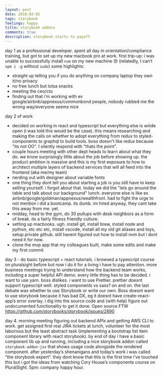 ```yaml
---
layout: post
date: 2018-02-02
tags: storybook
feelings: happy
title: storybook addons
comments: true
description: storybook starts to payoff
---
```


day 1 as a professional developer. spent all day in orientation/compliance training, but got to set up my new macbook pro at work. first trip-up: i was unable to successfully install `nvm` on my new machine :disappointed: (relatedly, I can’t `npm i -g` without `sudo`)
 some highlights:
- straight up telling you if you do anything on company laptop they own it/no privacy
- no free lunch but lotsa snacks
- meeting the ceo/cto
- finding out that i’m working with ex google/airbnb/appnexus/commonbond people, nobody rubbed me the wrong way/everyone seems nice

day 2 of work
- decided on working in react and typescript but everything else is wiiide open (i was told this would be the case). this means researching and making the calls on whether to adopt everything from redux to styled-components to graphql to build tools. boss doesn't like redux because "its not OO". I silently respond with "thats the point".
- couple hours meeting with other dept heads to learn about what they do. we know surprisingly little about the job before showing up. the product ambtion is massive and this is my first exposure to how to architect multiple layers of backend services that will all feed into the frontend (aka me/my team)
- nerding out with designer about variable fonts
- one thing they dont tell you about starting a job is you still have to keep selling yourself. i forgot about that. today we did the "lets go around the table and talk about our background" lunch. everyone else is like ex airbnb/google/goldman/appnexus/wealthfront. had to fight the urge to not mention i did a bootcamp. its dumb. im hired anyway, they cant take this away from me. yet.
- midday, head to the gym, do 30 pullups with desk neighbors as a form of break. its a fairly fitness friendly culture.
- setting up macbooks. ugh. install git, install brew, install node and python, etc etc etc, install vscode, install all my old git aliases and toys, setup private github. still havent figured out how to install nvm but i dont need it for now.
- clone the mvp app that my colleagues built, make some edits and make my first commit

day 3 - do basic typescript + react tutorials. i browsed a typescript course on pluralsight before but now i do it for a living i have to pay attention. more business meetings trying to understand how the backend team works, including a super helpful API demo. every little thing has to be decided. i want to use yarn. boss dislikes. i want to use Prettier. prettier doesnt support typescript well. styled components vs sass? on and on. the last debate was whether to use Storybook or write our own. Boss doesnt want to use storybook because it has bad DX, eg it doesnt have create-react-app’s error overlay. i dig into the source code and (with help) figure out undocumented functionality to get it done. Open source FTW https://github.com/storybooks/storybook/issues/2890

day 4. morning meeting figuring out backend APIs and getting AWS CLI to work. get assigned first real JIRA tickets at lunch, volunteer for the most laborious but the least abstract task (implementing a bootstrap list item component library with react storybook). by end of day i have a basic component lib up and running, including a nice storybook addon called `storybook-addon-jsx` that shows usage code alongside the rendered component. after yesterday’s shenanigans and today’s work i was called “the storybook expert”. they dont know that this is the first time i’ve touched this but i got the ideas from watching Cory House’s components course on PluralSight. 5pm: company happy hour.

